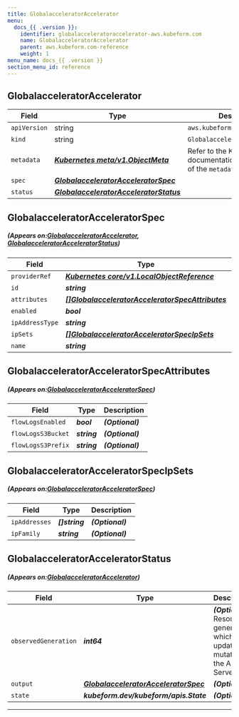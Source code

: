 ```yaml
---
title: GlobalacceleratorAccelerator
menu:
  docs_{{ .version }}:
    identifier: globalacceleratoraccelerator-aws.kubeform.com
    name: GlobalacceleratorAccelerator
    parent: aws.kubeform.com-reference
    weight: 1
menu_name: docs_{{ .version }}
section_menu_id: reference
---
```


## GlobalacceleratorAccelerator
| Field | Type | Description |
| ------ | ----- | ----------- |
| `apiVersion` | string | `aws.kubeform.com/v1alpha1` |
|    `kind` | string | `GlobalacceleratorAccelerator` |
| `metadata` | ***[Kubernetes meta/v1.ObjectMeta](https://kubernetes.io/docs/reference/generated/kubernetes-api/v1.13/#objectmeta-v1-meta)***|Refer to the Kubernetes API documentation for the fields of the `metadata` field.|
| `spec` | ***[GlobalacceleratorAcceleratorSpec](#GlobalacceleratorAcceleratorSpec)***||
| `status` | ***[GlobalacceleratorAcceleratorStatus](#GlobalacceleratorAcceleratorStatus)***||
## GlobalacceleratorAcceleratorSpec
##### (Appears on:[GlobalacceleratorAccelerator](#GlobalacceleratorAccelerator), [GlobalacceleratorAcceleratorStatus](#GlobalacceleratorAcceleratorStatus))
| Field | Type | Description |
| ------ | ----- | ----------- |
| `providerRef` | ***[Kubernetes core/v1.LocalObjectReference](https://kubernetes.io/docs/reference/generated/kubernetes-api/v1.13/#localobjectreference-v1-core)***||
| `id` | ***string***||
| `attributes` | ***[[]GlobalacceleratorAcceleratorSpecAttributes](#GlobalacceleratorAcceleratorSpecAttributes)***| ***(Optional)*** |
| `enabled` | ***bool***| ***(Optional)*** |
| `ipAddressType` | ***string***| ***(Optional)*** |
| `ipSets` | ***[[]GlobalacceleratorAcceleratorSpecIpSets](#GlobalacceleratorAcceleratorSpecIpSets)***| ***(Optional)*** |
| `name` | ***string***||
## GlobalacceleratorAcceleratorSpecAttributes
##### (Appears on:[GlobalacceleratorAcceleratorSpec](#GlobalacceleratorAcceleratorSpec))
| Field | Type | Description |
| ------ | ----- | ----------- |
| `flowLogsEnabled` | ***bool***| ***(Optional)*** |
| `flowLogsS3Bucket` | ***string***| ***(Optional)*** |
| `flowLogsS3Prefix` | ***string***| ***(Optional)*** |
## GlobalacceleratorAcceleratorSpecIpSets
##### (Appears on:[GlobalacceleratorAcceleratorSpec](#GlobalacceleratorAcceleratorSpec))
| Field | Type | Description |
| ------ | ----- | ----------- |
| `ipAddresses` | ***[]string***| ***(Optional)*** |
| `ipFamily` | ***string***| ***(Optional)*** |
## GlobalacceleratorAcceleratorStatus
##### (Appears on:[GlobalacceleratorAccelerator](#GlobalacceleratorAccelerator))
| Field | Type | Description |
| ------ | ----- | ----------- |
| `observedGeneration` | ***int64***| ***(Optional)*** Resource generation, which is updated on mutation by the API Server.|
| `output` | ***[GlobalacceleratorAcceleratorSpec](#GlobalacceleratorAcceleratorSpec)***| ***(Optional)*** |
| `state` | ***kubeform.dev/kubeform/apis.State***| ***(Optional)*** |
---
